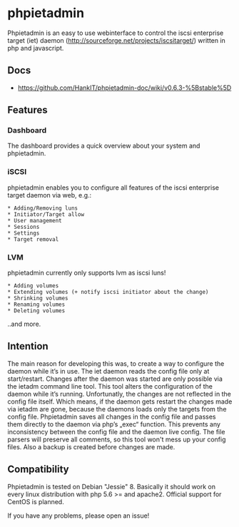 # phpietadmin
Phpietadmin is an easy to use webinterface to control the iscsi enterprise target (iet) daemon (http://sourceforge.net/projects/iscsitarget/) written in php and javascript.

## Docs
* https://github.com/HankIT/phpietadmin-doc/wiki/v0.6.3-%5Bstable%5D

## Features
### Dashboard
The dashboard provides a quick overview about your system and phpietadmin.

### iSCSI
phpietadmin enables you to configure all features of the iscsi enterprise target daemon via web, e.g.:

    * Adding/Removing luns
    * Initiator/Target allow
    * User management
    * Sessions
    * Settings
    * Target removal

### LVM
phpietadmin currently only supports lvm as iscsi luns!

    * Adding volumes
    * Extending volumes (+ notify iscsi initiator about the change)
    * Shrinking volumes
    * Renaming volumes
    * Deleting volumes

..and more.

## Intention
The main reason for developing this was, to create a way to configure the daemon while it’s in use. The iet daemon reads
the config file only at start/restart. Changes after the daemon was started are only possible via the ietadm command line
tool. This tool alters the configuration of the daemon while it’s running. Unfortunatly, the changes are not reflected
in the config file itself. Which means, if the daemon gets restart the changes made via ietadm are gone, because the
daemons loads only the targets from the config file. Phpietadmin saves all changes in the config file and passes them
directly to the daemon via php’s „exec“ function. This prevents any inconsistency between the config file and the
daemon live config. The file parsers will preserve all comments, so this tool won't mess up your config files. Also a
backup is created before changes are made.

## Compatibility
Phpietadmin is tested on Debian "Jessie" 8. Basically it should work on every linux distribution with php 5.6 >= and apache2.
Official support for CentOS is planned.

If you have any problems, please open an issue!